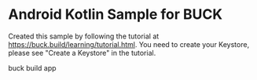 # Android Kotlin Sample for BUCK
Created this sample by following the tutorial at https://buck.build/learning/tutorial.html. You need to create your Keystore, please see "Create a Keystore" in the tutorial.

buck build app
